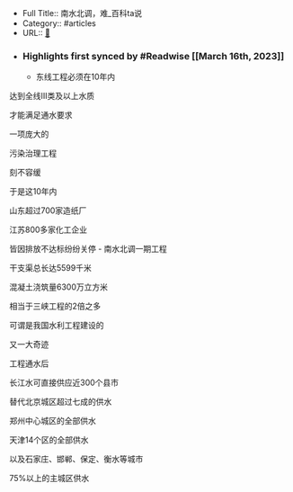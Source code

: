 - Full Title:: 南水北调，难_百科ta说
- Category:: #articles
- URL:: [🔗](https://baike.baidu.com/tashuo/browse/content?id=feb217783ac630baa353be26&fromModule=tashuo-article_tashuo-tab-item)
- ### Highlights first synced by #Readwise [[March 16th, 2023]]
    - 东线工程必须在10年内

达到全线III类及以上水质

才能满足通水要求

一项庞大的

污染治理工程

刻不容缓

于是这10年内

山东超过700家造纸厂

江苏800多家化工企业

皆因排放不达标纷纷关停
    - 南水北调一期工程

干支渠总长达5599千米

混凝土浇筑量6300万立方米

相当于三峡工程的2倍之多

可谓是我国水利工程建设的

又一大奇迹

工程通水后

长江水可直接供应近300个县市

替代北京城区超过七成的供水

郑州中心城区的全部供水

天津14个区的全部供水

以及石家庄、邯郸、保定、衡水等城市

75%以上的主城区供水
